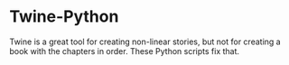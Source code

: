 # Twine-Python
Twine is a great tool for creating non-linear stories, but not for creating a book with the chapters in order. These Python scripts fix that. 
